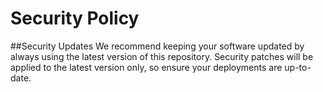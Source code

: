 # Security Policy

##Security Updates
We recommend keeping your software updated by always using the latest version of this repository. Security patches will be applied to the latest version only, so ensure your deployments are up-to-date.

